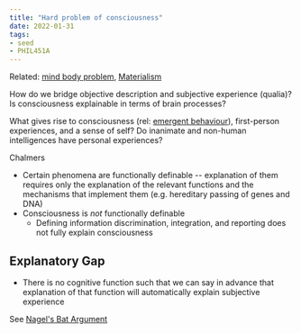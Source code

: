 ```yaml
---
title: "Hard problem of consciousness"
date: 2022-01-31
tags:
- seed
- PHIL451A
---
```


Related: [mind body problem](thoughts/mind%20body%20problem.md), [Materialism](thoughts/Materialism.md)

How do we bridge objective description and subjective experience (qualia)? Is consciousness explainable in terms of brain processes?

What gives rise to consciousness (rel: [emergent behaviour](thoughts/emergent%20behaviour.md)), first-person experiences, and a sense of self? Do inanimate and non-human intelligences have personal experiences?

Chalmers
- Certain phenomena are functionally definable -- explanation of them requires only the explanation of the relevant functions and the mechanisms that implement them (e.g. hereditary passing of genes and DNA)
- Consciousness is *not* functionally definable
	- Defining information discrimination, integration, and reporting does not fully explain consciousness

## Explanatory Gap
- There is no cognitive function such that we can say in advance that explanation of that function will automatically explain subjective experience

See [Nagel's Bat Argument](thoughts/Nagel's%20Bat%20Argument.md)